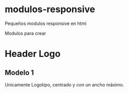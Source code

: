 modulos-responsive
==================

Pequeños modulos responsive en html


Modulos para crear 


Header Logo
===========

  Modelo 1
  --------
  
  Unicamente Logotipo, centrado y con un ancho máximo. 
  


